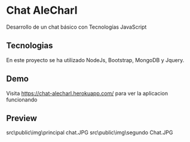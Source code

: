 # Chat AleCharl
Desarrollo de un chat básico con Tecnologías JavaScript

## Tecnologias 
En este proyecto se ha utilizado NodeJs, Bootstrap, MongoDB y Jquery.

## Demo
Visita https://chat-alecharl.herokuapp.com/ para ver la aplicacion funcionando

## Preview
src\public\img\principal chat.JPG
src\public\img\segundo Chat.JPG